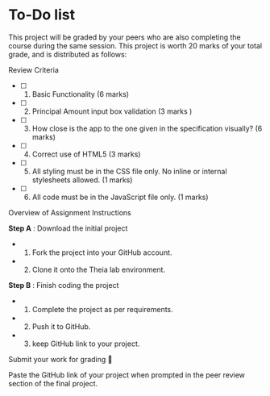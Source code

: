 # To-Do list
This project will be graded by your peers who are also completing the course during the same session. This project is worth 20 marks of your total grade, and is distributed as follows:

Review Criteria
- [ ] 1. Basic Functionality  (6 marks)

- [ ] 2. Principal Amount input box validation (3 marks )

- [ ] 3. How close is the app to the one given in the specification visually? (6 marks)

- [ ] 4. Correct use of HTML5 (3 marks)

- [ ] 5. All styling must be in the CSS file only. No inline or internal stylesheets allowed. (1 marks)

- [ ] 6. All code must be in the JavaScript file only. (1 marks)

Overview of Assignment Instructions

**Step A** : Download the initial project

  - 1. Fork the project into your GitHub account.

  - 2. Clone it onto the Theia lab environment.

**Step B** : Finish coding the project

- 1. Complete the project as per requirements.

- 2. Push it to GitHub.

- 3. keep GitHub link to your project.

Submit your work for grading :tada:

Paste the GitHub link of your project when prompted in the peer review section of the final project.
